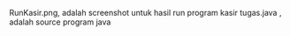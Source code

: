 RunKasir.png, adalah screenshot untuk hasil run program kasir
tugas.java , adalah source program java
